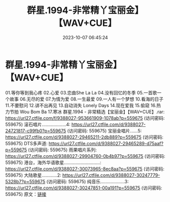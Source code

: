 ﻿---
title: 群星.1994-非常精丫宝丽金】【WAV+CUE】
date: 2023-10-07 06:45:24
categories: WAV车载音乐、镜像
tags: 华语中文
---
# 群星.1994-非常精丫宝丽金】【WAV+CUE】

01.等你等到我心疼
02.心爱
03.恋曲She La La
04.没有回忆的冬季
05.一首歌一个故事
06.无尽的爱
07.为情为爱
08.一生最爱
09.一人有一个梦想
10.看海的日子
11.不要慰问
12.讲不出再见
13.自动消失 Lonely Days
14.现在爱我
15.偷窥
16.热力节拍 Wou Bom Ba
17.寒冰
群星.1994 - 非常精选【宝丽金】【WAV+CUE】.rar: https://url27.ctfile.com/f/9388027-953661909-1078ab?p=559675
(访问密码: 559675)
滚石唱片...................4: https://url27.ctfile.com/d/9388027-24721817-c99fb0?p=559675
(访问密码: 559675)
宝丽金唱片......5: https://url27.ctfile.com/d/9388027-29465211-2db889?p=559675
(访问密码: 559675)
DTS多声道: https://url27.ctfile.com/d/9388027-29465289-d75aaf?p=559675
(访问密码: 559675)
雨果唱片系列: https://url27.ctfile.com/d/9388027-29904760-0b4b97?p=559675
(访问密码: 559675)
港台，海外华语歌星............................: https://url27.ctfile.com/d/9388027-30073965-8ec8aa?p=559675
(访问密码: 559675)
大陆歌星............2: https://url27.ctfile.com/d/9388027-30247779-5328b7?p=559675
(访问密码: 559675)
纯音乐...................3: https://url27.ctfile.com/d/9388027-30247851-00a191?p=559675
(访问密码: 559675)
原文：[链接](https://blog.sina.com.cn/s/blog_1647c7e76010313lj.html)